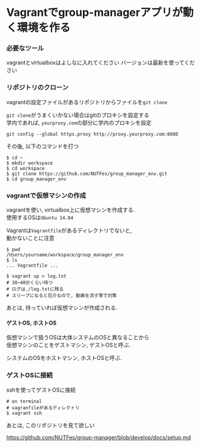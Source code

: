 # Vagrantでgroup-managerアプリが動く環境を作る

### 必要なツール
vagrantとvirtualboxはよしなに入れてください
バージョンは最新を使ってください

### リポジトリのクローン

vagrantの設定ファイルがあるリポジトリからファイルを``git clone``

``git clone``がうまくいかない場合はgitのプロキシを設定する  
学内であれば, ``yourproxy.com``の部分に学内のプロキシを設定  
```
git config --global https.proxy http://proxy.yourproxy.com:8080
```

その後, 以下のコマンドを打つ
```
$ cd ~
$ mkdir workspace
$ cd workspace
$ git clone https://github.com/NUTFes/group_manager_env.git
$ cd group_manager_env
```

### vagrantで仮想マシンの作成

vagrantを使い, virtualbox上に仮想マシンを作成する.  
使用するOSは``Ubuntu 14.04``  

Vagrantは``Vagrantfile``があるディレクトリでないと,  
動かないことに注意

```
$ pwd
/Users/yourname/workspace/group_manager_env
$ ls
... Vagrantfile ...

$ vagrant up > log.txt
# 30~40分くらい待つ
# ログは./log.txtに残る
# スリープになると厄介なので, 動画を流す等で対策
```

あとは, 待っていれば仮想マシンが作成される.  

#### ゲストOS, ホストOS
仮想マシンで扱うOSは大体システムのOSと異なることから  
仮想マシンのことをゲストマシン, ゲストOSと呼ぶ.  

システムのOSをホストマシン, ホストOSと呼ぶ.  

### ゲストOSに接続

sshを使ってゲストOSに接続

```
# on terminal
# vagranfileがあるディレクトリ
$ vagrant ssh
```

あとは, このリポジトリを見て欲しい

https://github.com/NUTFes/group-manager/blob/develop/docs/setup.md
